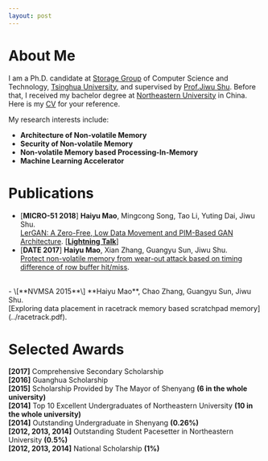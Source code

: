 ```yaml
---
layout: post
---
```


# About Me

I am a Ph.D. candidate at [Storage Group](http://storage.cs.tsinghua.edu.cn/) of Computer Science and Technology, [Tsinghua University](http://www.tsinghua.edu.cn/publish/thu2018/index.html), and supervised by [Prof.Jiwu Shu](http://storage.cs.tsinghua.edu.cn/~jiwu-shu/). Before that, I received my bachelor degree at [Northeastern University](http://english.neu.edu.cn/) in China. Here is my [CV](../CV_HAIYU.pdf) for your reference.

My research interests include:
- **Architecture of Non-volatile Memory**
- **Security of Non-volatile Memory**
- **Non-volatile Memory based Processing-In-Memory**
- **Machine Learning Accelerator**

# Publications

- \[**MICRO-51 2018**\]  **Haiyu Mao**, Mingcong Song, Tao Li, Yuting Dai, Jiwu Shu. <br> [LerGAN: A Zero-Free, Low Data Movement and PIM-Based GAN Architecture](../lergan.pdf).
 \[[**Lightning Talk**](https://www.youtube.com/watch?v=dmsGaoJKbAU)\]<br>
- \[**DATE 2017**\]  **Haiyu Mao**, Xian Zhang, Guangyu Sun, Jiwu Shu. <br> [Protect non-volatile memory from wear-out attack based on timing difference of row buffer hit/miss](../wearout.pdf).
<br>
- \[**NVMSA 2015**\]  **Haiyu Mao**, Chao Zhang, Guangyu Sun, Jiwu Shu. <br> [Exploring data placement in racetrack memory based scratchpad memory](../racetrack.pdf).
<br>

# Selected Awards
**\[2017\]** Comprehensive Secondary Scholarship <br>
**\[2016\]** Guanghua Scholarship <br>
**\[2015\]** Scholarship Provided by The Mayor of Shenyang **(6 in the whole university)** <br>
**\[2014\]** Top 10 Excellent Undergraduates of Northeastern University **(10 in the whole university)** <br>
**\[2014\]** Outstanding Undergraduate in Shenyang **(0.26%)** <br>
**\[2012, 2013, 2014\]** Outstanding Student Pacesetter in Northeastern University **(0.5%)** <br>
**\[2012, 2013, 2014\]** National Scholarship **(1%)** <br>
